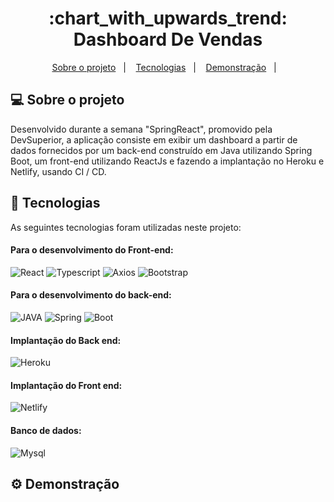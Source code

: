 <h1 align="center">:chart_with_upwards_trend: Dashboard De Vendas</h1>


<p align="center">
  <a href="#projeto">Sobre o projeto</a>&nbsp;&nbsp;&nbsp;|&nbsp;&nbsp;&nbsp;
  <a href="#tecnologias">Tecnologias</a>&nbsp;&nbsp;&nbsp;|&nbsp;&nbsp;&nbsp;
  <a href="#demonstracao">Demonstração</a>&nbsp;&nbsp;&nbsp;|&nbsp;&nbsp;&nbsp;
</p>

## <a id="projeto"> 💻 Sobre o projeto </a>

Desenvolvido durante a semana "SpringReact", promovido pela DevSuperior, a aplicação consiste em exibir um dashboard a partir de dados fornecidos por um back-end construído em Java utilizando Spring Boot, um front-end utilizando ReactJs e fazendo a implantação no Heroku e Netlify, usando CI / CD.


## <a id="tecnologias"> 🧪 Tecnologias </a>

As seguintes tecnologias foram utilizadas neste projeto:

#### Para o desenvolvimento do Front-end:

![React](https://img.shields.io/badge/React-20232A?style=for-the-badge&logo=react&logoColor=61DAFB)
![Typescript](https://img.shields.io/badge/TypeScript-007ACC?style=for-the-badge&logo=typescript&logoColor=white)
![Axios](https://img.shields.io/badge/Axios-5a29e4?style=for-the-badge)
![Bootstrap](https://img.shields.io/badge/Bootstrap-563D7C?style=for-the-badge&logo=bootstrap&logoColor=white)

#### Para o desenvolvimento do back-end:
 
![JAVA](https://img.shields.io/badge/Java-ED8B00?style=for-the-badge&logo=java&logoColor=white)
![Spring](https://img.shields.io/badge/Spring-6DB33F?style=for-the-badge&logo=spring&logoColor=white)
![Boot](https://img.shields.io/badge/Spring_Boot-F2F4F9?style=for-the-badge&logo=spring-boot)

#### Implantação do Back end:
![Heroku](https://img.shields.io/badge/Heroku-430098?style=for-the-badge&logo=heroku&logoColor=white)

#### Implantação do Front end:
![Netlify](https://img.shields.io/badge/Netlify-00C7B7?style=for-the-badge&logo=netlify&logoColor=white)

#### Banco de dados:

![Mysql](https://img.shields.io/badge/MySQL-00000F?style=for-the-badge&logo=mysql&logoColor=white)


## <a id="demonstracao"> ⚙️ Demonstração </a>
